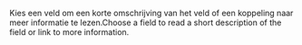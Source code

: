 <span data-ttu-id="212b1-101">Kies een veld om een korte omschrijving van het veld of een koppeling naar meer informatie te lezen.</span><span class="sxs-lookup"><span data-stu-id="212b1-101">Choose a field to read a short description of the field or link to more information.</span></span>
